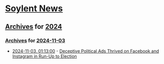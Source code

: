 # [Soylent News](../../../README.md)

## [Archives](../../index.md) for [2024](../index.md)

### [Archives](../../index.md) for [2024-11-03](index.md)

* [2024-11-03, 01:13:00](https://soylentnews.org/politics/article.pl?sid=24/11/01/1647221&from=rss) - [Deceptive Political Ads Thrived on Facebook and Instagram in Run-Up to Election ](https://soylentnews.org/politics/article.pl?sid=24/11/01/1647221&from=rss)
